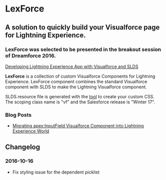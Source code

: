 # LexForce
## A solution to quickly build your Visualforce page for Lightning Experience.
### __LexForce__ was selected to be presented in the breakout session of Dreamforce 2016.
[Developing Lightning Experience App with Visualforce and SLDS](https://success.salesforce.com/Sessions#/session/a2q3A000000LBSGQA4)


__LexForce__ is a collection of custom Visualforce Components for Lightning Experience. LexForce component combines the standard Visualforce component with SLDS to make the Lightning Visualforce component.

SLDS.resource file is generated with the [tool](https://tools.lightningdesignsystem.com/css-customizer) to create your custom CSS. The scoping class name is "vf" and the Salesforce release is "Winter 17".

### Blog Posts
- [Migrating apex:InputField Visualforce Component into Lightning Experience World](https://justinyue.wordpress.com/2016/01/23/migrating-visualforce-component-into-lightning-experience-world/)

## Changelog
### 2016-10-16
- Fix styling issue for the dependent picklist

